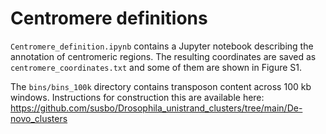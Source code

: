 # Centromere definitions

`Centromere_definition.ipynb` contains a Jupyter notebook describing the annotation of centromeric regions. The resulting coordinates are saved as `centromere_coordinates.txt` and some of them are shown in Figure S1.

The `bins/bins_100k` directory contains transposon content across 100 kb windows. Instructions for construction this are available here: https://github.com/susbo/Drosophila_unistrand_clusters/tree/main/De-novo_clusters
